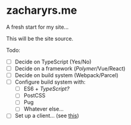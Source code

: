 # zacharyrs.me
A fresh start for my site...

This will be the site source.

Todo:
- [ ] Decide on TypeScript (Yes/No)
- [ ] Decide on a framework (_Polymer_/Vue/React)
- [ ] Decide on build system (Webpack/Parcel)
- [ ] Configure build system with:
  - [ ] ES6 + _TypeScript?_
  - [ ] PostCSS
  - [ ] Pug
  - [ ] Whatever else...
- [ ] Set up a client... (see [this](../client))
